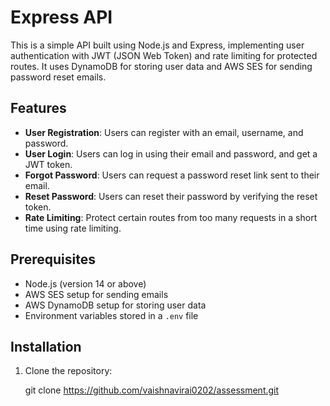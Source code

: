 # Express API

This is a simple API built using Node.js and Express, implementing user authentication with JWT (JSON Web Token) and rate limiting for protected routes. It uses DynamoDB for storing user data and AWS SES for sending password reset emails.

## Features

- **User Registration**: Users can register with an email, username, and password.
- **User Login**: Users can log in using their email and password, and get a JWT token.
- **Forgot Password**: Users can request a password reset link sent to their email.
- **Reset Password**: Users can reset their password by verifying the reset token.
- **Rate Limiting**: Protect certain routes from too many requests in a short time using rate limiting.

## Prerequisites

- Node.js (version 14 or above)
- AWS SES setup for sending emails
- AWS DynamoDB setup for storing user data
- Environment variables stored in a `.env` file

## Installation

1. Clone the repository:
   
   git clone https://github.com/vaishnavirai0202/assessment.git
